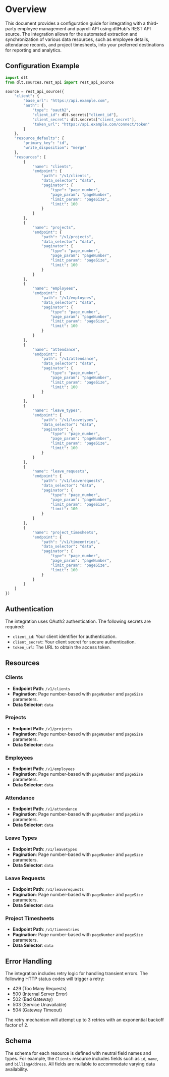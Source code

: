 # Overview

This document provides a configuration guide for integrating with a third-party employee management and payroll API using dltHub's REST API source. The integration allows for the automated extraction and synchronization of various data resources, such as employee details, attendance records, and project timesheets, into your preferred destinations for reporting and analytics.

## Configuration Example

```python
import dlt
from dlt.sources.rest_api import rest_api_source

source = rest_api_source({
    "client": {
        "base_url": "https://api.example.com",
        "auth": {
            "type": "oauth2",
            "client_id": dlt.secrets["client_id"],
            "client_secret": dlt.secrets["client_secret"],
            "token_url": "https://api.example.com/connect/token"
        }
    },
    "resource_defaults": {
        "primary_key": "id",
        "write_disposition": "merge"
    },
    "resources": [
        {
            "name": "clients",
            "endpoint": {
                "path": "/v1/clients",
                "data_selector": "data",
                "paginator": {
                    "type": "page_number",
                    "page_param": "pageNumber",
                    "limit_param": "pageSize",
                    "limit": 100
                }
            }
        },
        {
            "name": "projects",
            "endpoint": {
                "path": "/v1/projects",
                "data_selector": "data",
                "paginator": {
                    "type": "page_number",
                    "page_param": "pageNumber",
                    "limit_param": "pageSize",
                    "limit": 100
                }
            }
        },
        {
            "name": "employees",
            "endpoint": {
                "path": "/v1/employees",
                "data_selector": "data",
                "paginator": {
                    "type": "page_number",
                    "page_param": "pageNumber",
                    "limit_param": "pageSize",
                    "limit": 100
                }
            }
        },
        {
            "name": "attendance",
            "endpoint": {
                "path": "/v1/attendance",
                "data_selector": "data",
                "paginator": {
                    "type": "page_number",
                    "page_param": "pageNumber",
                    "limit_param": "pageSize",
                    "limit": 100
                }
            }
        },
        {
            "name": "leave_types",
            "endpoint": {
                "path": "/v1/leavetypes",
                "data_selector": "data",
                "paginator": {
                    "type": "page_number",
                    "page_param": "pageNumber",
                    "limit_param": "pageSize",
                    "limit": 100
                }
            }
        },
        {
            "name": "leave_requests",
            "endpoint": {
                "path": "/v1/leaverequests",
                "data_selector": "data",
                "paginator": {
                    "type": "page_number",
                    "page_param": "pageNumber",
                    "limit_param": "pageSize",
                    "limit": 100
                }
            }
        },
        {
            "name": "project_timesheets",
            "endpoint": {
                "path": "/v1/timeentries",
                "data_selector": "data",
                "paginator": {
                    "type": "page_number",
                    "page_param": "pageNumber",
                    "limit_param": "pageSize",
                    "limit": 100
                }
            }
        }
    ]
})
```

## Authentication

The integration uses OAuth2 authentication. The following secrets are required:

- `client_id`: Your client identifier for authentication.
- `client_secret`: Your client secret for secure authentication.
- `token_url`: The URL to obtain the access token.

## Resources

### Clients
- **Endpoint Path**: `/v1/clients`
- **Pagination**: Page number-based with `pageNumber` and `pageSize` parameters.
- **Data Selector**: `data`

### Projects
- **Endpoint Path**: `/v1/projects`
- **Pagination**: Page number-based with `pageNumber` and `pageSize` parameters.
- **Data Selector**: `data`

### Employees
- **Endpoint Path**: `/v1/employees`
- **Pagination**: Page number-based with `pageNumber` and `pageSize` parameters.
- **Data Selector**: `data`

### Attendance
- **Endpoint Path**: `/v1/attendance`
- **Pagination**: Page number-based with `pageNumber` and `pageSize` parameters.
- **Data Selector**: `data`

### Leave Types
- **Endpoint Path**: `/v1/leavetypes`
- **Pagination**: Page number-based with `pageNumber` and `pageSize` parameters.
- **Data Selector**: `data`

### Leave Requests
- **Endpoint Path**: `/v1/leaverequests`
- **Pagination**: Page number-based with `pageNumber` and `pageSize` parameters.
- **Data Selector**: `data`

### Project Timesheets
- **Endpoint Path**: `/v1/timeentries`
- **Pagination**: Page number-based with `pageNumber` and `pageSize` parameters.
- **Data Selector**: `data`

## Error Handling

The integration includes retry logic for handling transient errors. The following HTTP status codes will trigger a retry:

- 429 (Too Many Requests)
- 500 (Internal Server Error)
- 502 (Bad Gateway)
- 503 (Service Unavailable)
- 504 (Gateway Timeout)

The retry mechanism will attempt up to 3 retries with an exponential backoff factor of 2.

## Schema

The schema for each resource is defined with neutral field names and types. For example, the `Clients` resource includes fields such as `id`, `name`, and `billingAddress`. All fields are nullable to accommodate varying data availability.